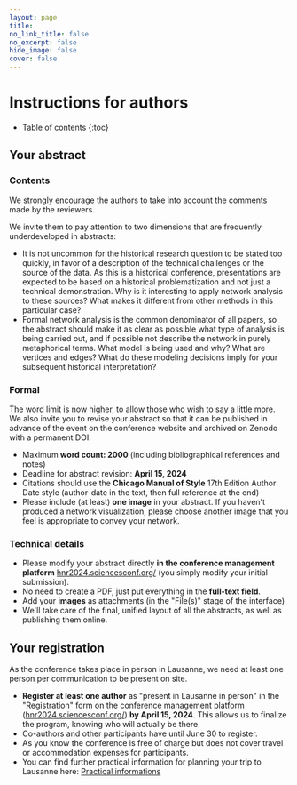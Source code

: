 ```yaml
---
layout: page
title: 
no_link_title: false 
no_excerpt: false 
hide_image: false
cover: false
---
```


# Instructions for authors

* Table of contents
{:toc}

## Your abstract

### Contents
We strongly encourage the authors to take into account the comments made by the reviewers. 

We invite them to pay attention to two dimensions that are frequently underdeveloped in abstracts: 
* It is not uncommon for the historical research question to be stated too quickly, in favor of a description of the technical challenges or the source of the data. As this is a historical conference, presentations are expected to be based on a historical problematization and not just a technical demonstration. Why is it interesting to apply network analysis to these sources? What makes it different from other methods in this particular case?
* Formal network analysis is the common denominator of all papers, so the abstract should make it as clear as possible what type of analysis is being carried out, and if possible not describe the network in purely metaphorical terms. What model is being used and why? What are vertices and edges? What do these modeling decisions imply for your subsequent historical interpretation?

### Formal
The word limit is now higher, to allow those who wish to say a little more. We also invite you to revise your abstract so that it can be published in advance of the event on the conference website and archived on Zenodo with a permanent DOI.

* Maximum **word count: 2000** (including bibliographical references and notes)
* Deadline for abstract revision: **April 15, 2024**
* Citations should use the **Chicago Manual of Style** 17th Edition Author Date style (author-date in the text, then full reference at the end)
* Please include (at least) **one image** in your abstract. If you haven't produced a network visualization, please choose another image that you feel is appropriate to convey your network.

### Technical details
* Please modify your abstract directly **in the conference management platform** [hnr2024.sciencesconf.org/](https://hnr2024.sciencesconf.org/) (you simply modify your initial submission).
* No need to create a PDF, just put everything in the **full-text field**.
* Add your **images** as attachments (in the "File(s)" stage of the interface)
* We'll take care of the final, unified layout of all the abstracts, as well as publishing them online.

## Your registration
As the conference takes place in person in Lausanne, we need at least one person per communication to be present on site.
* **Register at least one author** as "present in Lausanne in person" in the "Registration" form on the conference management platform ([hnr2024.sciencesconf.org/](https://hnr2024.sciencesconf.org/)) **by April 15, 2024**. This allows us to finalize the program, knowing who will actually be there.
* Co-authors and other participants have until June 30 to register.
* As you know the conference is free of charge but does not cover travel or accommodation expenses for participants.
* You can find further practical information for planning your trip to Lausanne here: [Practical informations](https://historicalnetworkresearch.github.io/lausanne/instructions/)
